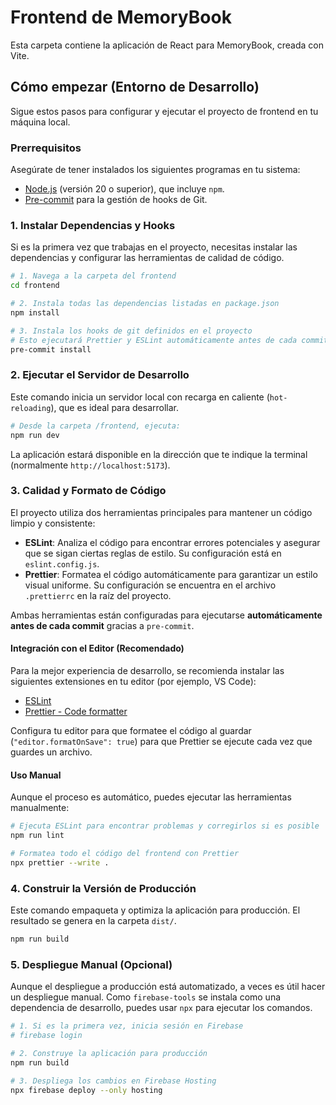 # Frontend de MemoryBook

Esta carpeta contiene la aplicación de React para MemoryBook, creada con Vite.

## Cómo empezar (Entorno de Desarrollo)

Sigue estos pasos para configurar y ejecutar el proyecto de frontend en tu máquina local.

### Prerrequisitos

Asegúrate de tener instalados los siguientes programas en tu sistema:

- [Node.js](https://nodejs.org/) (versión 20 o superior), que incluye `npm`.
- [Pre-commit](https://pre-commit.com/#installation) para la gestión de hooks de Git.

### 1. Instalar Dependencias y Hooks

Si es la primera vez que trabajas en el proyecto, necesitas instalar las dependencias y configurar las herramientas de calidad de código.

```bash
# 1. Navega a la carpeta del frontend
cd frontend

# 2. Instala todas las dependencias listadas en package.json
npm install

# 3. Instala los hooks de git definidos en el proyecto
# Esto ejecutará Prettier y ESLint automáticamente antes de cada commit.
pre-commit install
```

### 2. Ejecutar el Servidor de Desarrollo

Este comando inicia un servidor local con recarga en caliente (`hot-reloading`), que es ideal para desarrollar.

```bash
# Desde la carpeta /frontend, ejecuta:
npm run dev
```

La aplicación estará disponible en la dirección que te indique la terminal (normalmente `http://localhost:5173`).

### 3. Calidad y Formato de Código

El proyecto utiliza dos herramientas principales para mantener un código limpio y consistente:

- **ESLint**: Analiza el código para encontrar errores potenciales y asegurar que se sigan ciertas reglas de estilo. Su configuración está en `eslint.config.js`.
- **Prettier**: Formatea el código automáticamente para garantizar un estilo visual uniforme. Su configuración se encuentra en el archivo `.prettierrc` en la raíz del proyecto.

Ambas herramientas están configuradas para ejecutarse **automáticamente antes de cada commit** gracias a `pre-commit`.

#### Integración con el Editor (Recomendado)

Para la mejor experiencia de desarrollo, se recomienda instalar las siguientes extensiones en tu editor (por ejemplo, VS Code):

- [ESLint](https://marketplace.visualstudio.com/items?itemName=dbaeumer.vscode-eslint)
- [Prettier - Code formatter](https://marketplace.visualstudio.com/items?itemName=esbenp.prettier-vscode)

Configura tu editor para que formatee el código al guardar (`"editor.formatOnSave": true`) para que Prettier se ejecute cada vez que guardes un archivo.

#### Uso Manual

Aunque el proceso es automático, puedes ejecutar las herramientas manualmente:

```bash
# Ejecuta ESLint para encontrar problemas y corregirlos si es posible
npm run lint

# Formatea todo el código del frontend con Prettier
npx prettier --write .
```

### 4. Construir la Versión de Producción

Este comando empaqueta y optimiza la aplicación para producción. El resultado se genera en la carpeta `dist/`.

```bash
npm run build
```

### 5. Despliegue Manual (Opcional)

Aunque el despliegue a producción está automatizado, a veces es útil hacer un despliegue manual. Como `firebase-tools` se instala como una dependencia de desarrollo, puedes usar `npx` para ejecutar los comandos.

```bash
# 1. Si es la primera vez, inicia sesión en Firebase
# firebase login

# 2. Construye la aplicación para producción
npm run build

# 3. Despliega los cambios en Firebase Hosting
npx firebase deploy --only hosting
```
